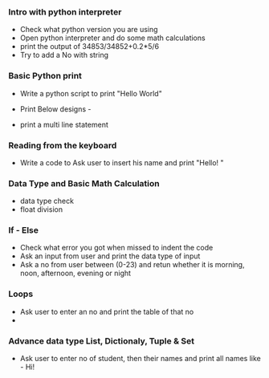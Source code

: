 


### Intro with python interpreter
* Check what python version you are using
* Open python interpreter and do some math calculations
* print the output of 34853/34852+0.2*5/6
* Try to add a No with string 

### Basic Python print
* Write a python script to print "Hello World"
* Print Below designs - 

* print a multi line statement


### Reading from the keyboard
* Write a code to Ask user to insert his name and print "Hello! <name>"

### Data Type and Basic Math Calculation
* data type check
* float division

### If - Else
* Check what error you got when missed to indent the code
* Ask an input from user and print the data type of input
* Ask a no from user between (0-23) and retun whether it is 
morning, noon, afternoon, evening or night

### Loops
* Ask user to enter an no and print the table of that no
* 

### Advance data type List, Dictionaly, Tuple & Set
* Ask user to enter no of student, then their names and print all names
  like - Hi! <name>



